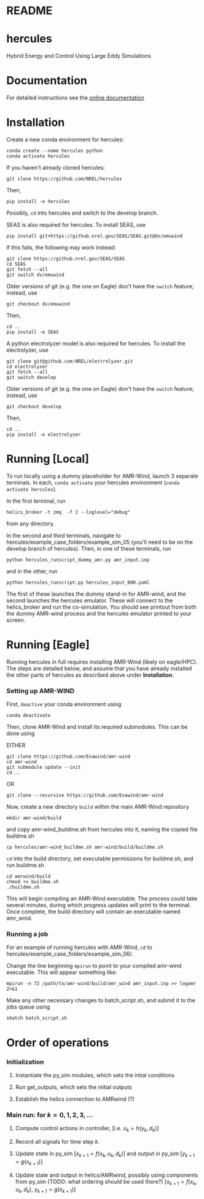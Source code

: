 # README

# hercules
Hybrid Energy and Control Using Large Eddy Simulations

# Documentation

For detailed instructions see the [online documentation](https://nrel.github.io/hercules/intro.html)

# Installation
Create a new conda environment for hercules:
```
conda create --name hercules python
conda activate hercules
```

If you haven't already cloned hercules:
```
git clone https://github.com/NREL/hercules
```
Then,
```
pip install -e hercules
```
Possibly, `cd` into hercules and switch to the 
develop branch.


SEAS is also required for hercules. To install 
SEAS, use

``` pip install git+https://github.nrel.gov/SEAS/SEAS.git@dv/emuwind ```

If this fails, the following may work instead:


```
git clone https://github.nrel.gov/SEAS/SEAS
cd SEAS
git fetch --all
git switch dv/emuwind
```
Older versions of git (e.g. the one on Eagle) don't have the `switch` feature; instead, use 
```
git checkout dv/emuwind
```
Then,
```
cd ..
pip install -e SEAS
```

A python electrolyzer model is also required for hercules. To install 
the electrolyzer, use

```
git clone git@github.com:NREL/electrolyzer.git
cd electrolyzer
git fetch --all
git switch develop
```
Older versions of git (e.g. the one on Eagle) don't have the `switch` feature; instead, use 
```
git checkout develop
```
Then,
```
cd ..
pip install -e electrolyzer
```

<!--
# Other steps for era 5
Now need to add a file called APIKEY which contains the API Key you'll find in your data.planetos account

The instructions said to place it in the folder
OpenOA/operational_analysis/toolkits

But I found I also had to copy it down to here:
/Users/pfleming/opt/anaconda3/envs/hercules/lib/python3.8/site-packages/operational_analysis/toolkits/

Col
-->

# Running [Local]

To run locally using a dummy placeholder for AMR-Wind, launch 3 separate 
terminals. In each, `conda activate` your hercules environment (`conda 
activate hercules`). 

In the first terminal, run
```
helics_broker -t zmq  -f 2 --loglevel="debug"
```
from any directory.

In the second and third terminals, navigate to 
hercules/example_case_folders/example_sim_05 (you'll need to be on the 
develop branch of hercules). Then, in one of these 
terminals, run 
```
python hercules_runscript_dummy_amr.py amr_input.inp
```
and in the other, run
```
python hercules_runscript.py hercules_input_000.yaml
```

The first of these launches the dummy stand-in for AMR-wind, and the second 
launches the hercules emulator. These will connect to the helics_broker and 
run the co-simulation. You should see printout from both the dummy AMR-wind 
process and the hercules emulator printed to your screen.

<!--
In 4 different terminals with location set to hercules/, type the following commands
(This is more and more out of date)

- Terminal 1: `python control_center.py`
- Terminal 2: `python testclient.py`
- Terminal 3: `python vis_client.py`
- Terminal 4: `python front_end_dash.py`
-->

# Running [Eagle]

Running hercules in full requires installing AMR-Wind (likely on eagle/HPC).
The steps are detailed below, and assume that you have already installed 
the other parts of hercules as described above under **Installation**. 

### Setting up AMR-WIND 

First, `deactive` your conda environment using 
```
conda deactivate
```

Then, clone AMR-Wind and install its required submodules. This can be done 
using

EITHER
```
git clone https://github.com/Exawind/amr-wind
cd amr-wind
git submodule update --init
cd ..
``` 
OR
``` 
git clone --recursive https://github.com/Exawind/amr-wind
```

Now, create a new directory `build` within the main AMR-Wind repository
```
mkdir amr-wind/build
```
and copy amr-wind_buildme.sh from hercules into it, naming the copied file 
buildme.sh
```
cp hercules/amr-wind_buildme.sh amr-wind/build/buildme.sh
```

`cd` into the build directory, set executable permissions for buildme.sh, and
run buildme.sh
```
cd amrwind/build
chmod +x buildme.sh
./buildme.sh
```

This will begin compiling an AMR-Wind executable. The process could take 
several minutes, during which progress updates will print to the terminal. 
Once complete, the build directory will contain an executable named amr_wind.

### Running a job

For an example of running hercules with AMR-Wind, `cd` to 
hercules/example_case_folders/example_sim_06/. 

Change the line beginning `mpirun` to point to your compiled amr-wind 
executable. This will appear something like:
```
mpirun -n 72 /path/to/amr-wind/build/amr_wind amr_input.inp >> logamr 2>&1
```
Make any other necessary changes to batch_script.sh, and submit it to the 
jobs queue using
```
sbatch batch_script.sh
```


# Order of operations

### Initialization

1. Instantiate the py_sim modules, which sets the intial conditions

2. Run get_outputs, which sets the initial outputs
    
3. Establish the helics connection to AMRwind (?)


### Main run: for $k = 0, 1, 2, 3, \dots$

1. Compute control actions in controller, [i.e. $u_k = h(y_k, d_k)$]

2. Record all signals for time step $k$.

3. Update state in py_sim [$x_{k+1} = f(x_k, u_k, d_k)$] and output in py_sim [$y_{k+1} = g(x_{k+1})$]

4. Update state and output in helics/AMRwind, possibly using components from py_sim (TODO: what ordering should be used there?)
    [$x_{k+1} = f(x_k, u_k, d_k)$, $y_{k+1} = g(x_{k+1})$]

